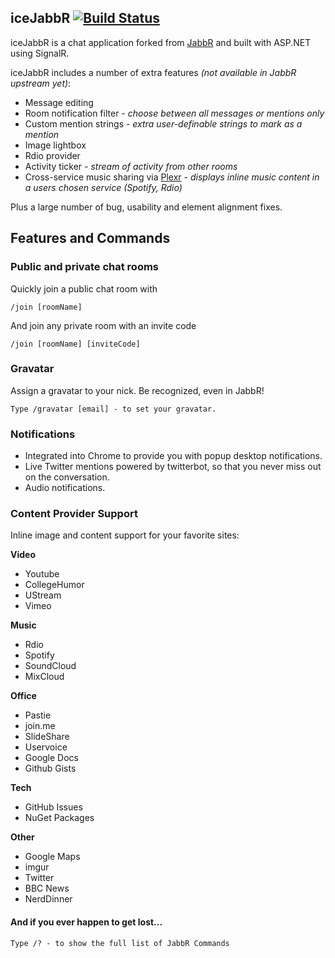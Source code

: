 ## iceJabbR [![Build Status](https://travis-ci.org/fuzeman/vox.png)](https://travis-ci.org/fuzeman/vox)
iceJabbR is a chat application forked from [JabbR](https://github.com/JabbR/JabbR/) and built with ASP.NET using SignalR.

iceJabbR includes a number of extra features *(not available in JabbR upstream yet)*:

 - Message editing
 - Room notification filter *- choose between all messages or mentions only*
 - Custom mention strings *- extra user-definable strings to mark as a mention*
 - Image lightbox
 - Rdio provider
 - Activity ticker *- stream of activity from other rooms*
 - Cross-service music sharing via [Plexr](https://github.com/fuzeman/Plexr) *- displays inline music content in a users chosen service (Spotify, Rdio)*

Plus a large number of bug, usability and element alignment fixes.


## Features and Commands
    
### Public and private chat rooms
Quickly join a public chat room with

    /join [roomName]
    
And join any private room with an invite code

    /join [roomName] [inviteCode]
    
### Gravatar
Assign a gravatar to your nick. Be recognized, even in JabbR!

    Type /gravatar [email] - to set your gravatar.
    
### Notifications
* Integrated into Chrome to provide you with popup desktop notifications. 
* Live Twitter mentions powered by twitterbot, so that you never miss out on the conversation.
* Audio notifications.
    
### Content Provider Support
Inline image and content support for your favorite sites:

**Video**

* Youtube
* CollegeHumor
* UStream
* Vimeo

**Music**

* Rdio
* Spotify
* SoundCloud
* MixCloud

**Office**

* Pastie
* join.me
* SlideShare
* Uservoice
* Google Docs
* Github Gists

**Tech**

* GitHub Issues
* NuGet Packages

**Other**

* Google Maps
* imgur
* Twitter
* BBC News
* NerdDinner

#### And if you ever happen to get lost...
    Type /? - to show the full list of JabbR Commands
